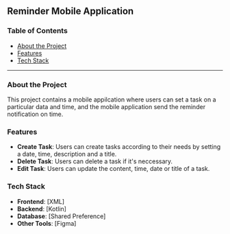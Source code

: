 ## Reminder Mobile Application

### Table of Contents
- [About the Project](#about-the-project)
- [Features](#features)
- [Tech Stack](#tech-stack)
  
---

### About the Project

This project contains a mobile appilcation where users can set a task on a particular data and time, and the mobile application send the reminder notification on time.

### Features

- **Create Task**: Users can create tasks according to their needs by setting a date, time, description and a title.
- **Delete Task**: Users can delete a task if it's neccessary.
- **Edit Task**: Users can update the content, time, date or title of a task.
  
### Tech Stack

- **Frontend**: [XML]
- **Backend**: [Kotlin]
- **Database**: [Shared Preference]
- **Other Tools**: [Figma]
